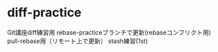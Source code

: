# diff-practice
Git講座diff練習用
rebase-practiceブランチで更新(rebaseコンフリクト用)
pull-rebase用（リモート上で更新）
stash練習(1st)
